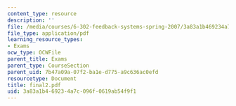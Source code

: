 ```yaml
---
content_type: resource
description: ''
file: /media/courses/6-302-feedback-systems-spring-2007/3a83a1b469234a7c096f0619ab54f9f1_final2.pdf
file_type: application/pdf
learning_resource_types:
- Exams
ocw_type: OCWFile
parent_title: Exams
parent_type: CourseSection
parent_uid: 7b47a09a-07f2-ba1e-d775-a9c636ac0efd
resourcetype: Document
title: final2.pdf
uid: 3a83a1b4-6923-4a7c-096f-0619ab54f9f1
---
```

